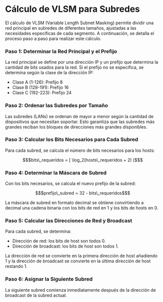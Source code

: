 # Cálculo de VLSM para Subredes

El cálculo de VLSM (Variable Length Subnet Masking) permite dividir una red principal en subredes de diferentes tamaños, ajustadas a las necesidades específicas de cada segmento. A continuación, se detalla el proceso paso a paso para realizar este cálculo.

### Paso 1: Determinar la Red Principal y el Prefijo
La red principal se define por una dirección IP y un prefijo que determina la cantidad de bits usados para la red. Si el prefijo no se especifica, se determina según la clase de la dirección IP:

- Clase A (1-126): Prefijo 8
- Clase B (128-191): Prefijo 16
- Clase C (192-223): Prefijo 24

### Paso 2: Ordenar las Subredes por Tamaño
Las subredes (LANs) se ordenan de mayor a menor según la cantidad de dispositivos que necesitan soportar. Esto garantiza que las subredes más grandes reciban los bloques de direcciones más grandes disponibles.

### Paso 3: Calcular los Bits Necesarios para Cada Subred
Para cada subred, se calcula el número de bits necesarios para los hosts:

```math
$bits\_requeridos = [ \log_2(hosts\_requeridos + 2) ]$
```

### Paso 4: Determinar la Máscara de Subred
Con los bits necesarios, se calcula el nuevo prefijo de la subred:

```math
$prefijo\_subred = 32 - bits\_requeridos$
```

La máscara de subred en formato decimal se obtiene convirtiendo a decimal una cadena binaria con los bits de red en 1 y los bits de hosts en 0.

### Paso 5: Calcular las Direcciones de Red y Broadcast
Para cada subred, se determina:

- Dirección de red: los bits de host son todos 0.
- Dirección de broadcast: los bits de host son todos 1.

La dirección de red se convierte en la primera dirección de host añadiendo 1 y la dirección de broadcast se convierte en la última dirección de host restando 1.

### Paso 6: Asignar la Siguiente Subred
La siguiente subred comienza inmediatamente después de la dirección de broadcast de la subred actual.